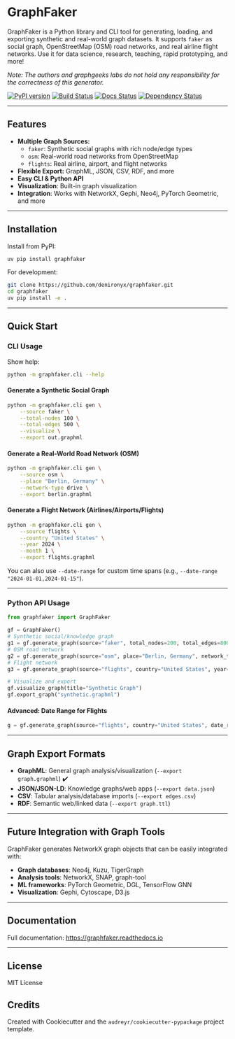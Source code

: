 # GraphFaker

GraphFaker is a Python library and CLI tool for generating, loading, and exporting synthetic and real-world graph datasets. It supports `faker`  as social graph, OpenStreetMap (OSM) road networks, and real airline flight networks. Use it for data science, research, teaching, rapid prototyping, and more!

*Note: The authors and graphgeeks labs do not hold any responsibility for the correctness of this generator.*

[![PyPI version](https://img.shields.io/pypi/v/graphfaker.svg)](https://pypi.python.org/pypi/graphfaker)
[![Build Status](https://img.shields.io/travis/denironyx/graphfaker.svg)](https://travis-ci.com/denironyx/graphfaker)
[![Docs Status](https://readthedocs.org/projects/graphfaker/badge/?version=latest)](https://graphfaker.readthedocs.io/en/latest/?version=latest)
[![Dependency Status](https://pyup.io/repos/github/denironyx/graphfaker/shield.svg)](https://pyup.io/repos/github/denironyx/graphfaker/)

---

## Features
- **Multiple Graph Sources:**
  - `faker`: Synthetic social graphs with rich node/edge types
  - `osm`: Real-world road networks from OpenStreetMap
  - `flights`: Real airline, airport, and flight networks
- **Flexible Export:** GraphML, JSON, CSV, RDF, and more
- **Easy CLI & Python API**
- **Visualization**: Built-in graph visualization
- **Integration**: Works with NetworkX, Gephi, Neo4j, PyTorch Geometric, and more

---

## Installation

Install from PyPI:
```sh
uv pip install graphfaker
```

For development:
```sh
git clone https://github.com/denironyx/graphfaker.git
cd graphfaker
uv pip install -e .
```

---

## Quick Start

### CLI Usage

Show help:
```sh
python -m graphfaker.cli --help
```

#### Generate a Synthetic Social Graph
```sh
python -m graphfaker.cli gen \
    --source faker \
    --total-nodes 100 \
    --total-edges 500 \
    --visualize \
    --export out.graphml
```

#### Generate a Real-World Road Network (OSM)
```sh
python -m graphfaker.cli gen \
    --source osm \
    --place "Berlin, Germany" \
    --network-type drive \
    --export berlin.graphml
```

#### Generate a Flight Network (Airlines/Airports/Flights)
```sh
python -m graphfaker.cli gen \
    --source flights \
    --country "United States" \
    --year 2024 \
    --month 1 \
    --export flights.graphml
```

You can also use `--date-range` for custom time spans (e.g., `--date-range "2024-01-01,2024-01-15"`).

---

### Python API Usage

```python
from graphfaker import GraphFaker

gf = GraphFaker()
# Synthetic social/knowledge graph
g1 = gf.generate_graph(source="faker", total_nodes=200, total_edges=800)
# OSM road network
g2 = gf.generate_graph(source="osm", place="Berlin, Germany", network_type="drive")
# Flight network
g3 = gf.generate_graph(source="flights", country="United States", year=2024, month=1)

# Visualize and export
gf.visualize_graph(title="Synthetic Graph")
gf.export_graph("synthetic.graphml")
```

#### Advanced: Date Range for Flights
```python
g = gf.generate_graph(source="flights", country="United States", date_range=("2024-01-01", "2024-01-15"))
```

---

## Graph Export Formats

- **GraphML**: General graph analysis/visualization (`--export graph.graphml`) ✔️
- **JSON/JSON-LD**: Knowledge graphs/web apps (`--export data.json`) 
- **CSV**: Tabular analysis/database imports (`--export edges.csv`)
- **RDF**: Semantic web/linked data (`--export graph.ttl`)

---

## Future Integration with Graph Tools

GraphFaker generates NetworkX graph objects that can be easily integrated with:
- **Graph databases**: Neo4j, Kuzu, TigerGraph
- **Analysis tools**: NetworkX, SNAP, graph-tool
- **ML frameworks**: PyTorch Geometric, DGL, TensorFlow GNN
- **Visualization**: Gephi, Cytoscape, D3.js

---

## Documentation

Full documentation: https://graphfaker.readthedocs.io

---

## License
MIT License

## Credits
Created with Cookiecutter and the `audreyr/cookiecutter-pypackage` project template.
